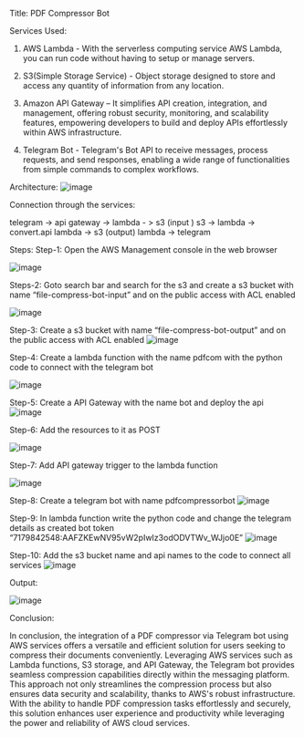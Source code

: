 Title:
PDF Compressor Bot

Services Used:
1.	AWS Lambda - With the serverless computing service AWS Lambda, you can run code without having to setup or manage servers. 

2.	S3(Simple Storage Service) - Object storage designed to store and access any quantity of information from any location.

3.	Amazon API Gateway – It  simplifies API creation, integration, and management, offering robust security, monitoring, and scalability features, empowering developers to build and deploy APIs effortlessly within AWS infrastructure.

4.	Telegram Bot - Telegram's Bot API to receive messages, process requests, and send responses, enabling a wide range of functionalities from simple commands to complex workflows.

Architecture:
![image](https://github.com/vivek0234/CSC-PDF-Com/assets/110586406/177a25ea-5b1d-40b8-8f2e-4a2ac9c12a81)


Connection through the services:

telegram -> api gateway ->
lambda - > s3 (input )
s3 -> lambda -> convert.api
lambda -> s3 (output)
lambda -> telegram

Steps:
Step-1: Open the AWS Management console in the web browser
  
![image](https://github.com/vivek0234/CSC-PDF-Com/assets/110586406/8968fc98-a614-4b16-83d9-30a6d8d29762)


Steps-2: Goto search bar and search for the s3 and create a s3 bucket with name “file-compress-bot-input” and on the public access with ACL enabled
 
![image](https://github.com/vivek0234/CSC-PDF-Com/assets/110586406/e4caa054-b703-4dac-bf21-c61305b37883)


Step-3: Create a s3 bucket with name “file-compress-bot-output” and on the public access with ACL enabled
![image](https://github.com/vivek0234/CSC-PDF-Com/assets/110586406/d8e331cf-2819-47a9-82d2-afacb6f382bd)

 
Step-4: Create a lambda function with the name pdfcom with the python code to connect with the telegram bot
 
![image](https://github.com/vivek0234/CSC-PDF-Com/assets/110586406/ca34ac59-7d10-4db1-b1ff-2858158c11e3)



Step-5: Create a API Gateway with the name bot and deploy the api
 ![image](https://github.com/vivek0234/CSC-PDF-Com/assets/110586406/23d3ae67-5fa4-4926-beb8-7f8b471f9a17)


Step-6: Add the resources to it as POST 
 
![image](https://github.com/vivek0234/CSC-PDF-Com/assets/110586406/b9480728-de3f-4667-91ef-5593f2f64bfb)


Step-7: Add API gateway trigger to the lambda function
 
![image](https://github.com/vivek0234/CSC-PDF-Com/assets/110586406/a770975a-67c6-4c91-9a96-2affce359439)



Step-8: Create a telegram bot with name pdfcompressorbot
![image](https://github.com/vivek0234/CSC-PDF-Com/assets/110586406/aa05d82b-ffa5-4f1d-9dba-218bff69024b)
 

Step-9: In lambda function write the python code and change the telegram details as created bot token “7179842548:AAFZKEwNV95vW2pIwIz3odODVTWv_WJjo0E”
 ![image](https://github.com/vivek0234/CSC-PDF-Com/assets/110586406/9c9485bd-6b2d-4a9e-a653-fdc8ee39e9d5)


Step-10: Add the s3 bucket name and api names to the code to connect all services
 ![image](https://github.com/vivek0234/CSC-PDF-Com/assets/110586406/36e4ef7d-f81d-49c6-8076-7eabda138b47)

 Output:

 ![image](https://github.com/vivek0234/CSC-PDF-Com/assets/110586406/4d3672a7-639a-4687-8ceb-a35feac4789e)

 Conclusion:

In conclusion, the integration of a PDF compressor via Telegram bot using AWS services offers a versatile and efficient solution for users seeking to compress their documents conveniently. Leveraging AWS services such as Lambda functions, S3 storage, and API Gateway, the Telegram bot provides seamless compression capabilities directly within the messaging platform. This approach not only streamlines the compression process but also ensures data security and scalability, thanks to AWS's robust infrastructure. With the ability to handle PDF compression tasks effortlessly and securely, this solution enhances user experience and productivity while leveraging the power and reliability of AWS cloud services.



